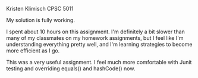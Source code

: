 Kristen Klimisch
CPSC 5011

My solution is fully working.

I spent about 10 hours on this assignment. I'm definitely a bit 
slower than many of my classmates on my homework assignments, but I 
feel like I'm understanding everything pretty well, and I'm 
learning strategies to become more efficient as I go.

This was a very useful assignment. I feel much more comfortable
with Junit testing and overriding equals() and hashCode() now. 
